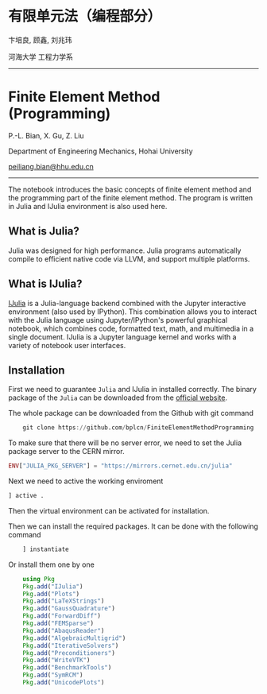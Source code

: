 # 有限单元法（编程部分）
卞培良, 顾鑫, 刘兆玮

河海大学 工程力学系

---

# Finite Element Method (Programming)
P.-L. Bian, X. Gu, Z. Liu

Department of Engineering Mechanics, Hohai University

<peiliang.bian@hhu.edu.cn>


---

The notebook introduces the basic concepts of finite element method and the programming part of the finite element method.
The program is written in Julia and IJulia environment is also used here.

## What is Julia?
Julia was designed for high performance. Julia programs automatically compile to efficient native code via LLVM, and support multiple platforms.

## What is IJulia?
[IJulia](https://github.com/JuliaLang/IJulia.jl) is a Julia-language backend combined with the Jupyter interactive environment (also used by IPython). This combination allows you to interact with the Julia language using Jupyter/IPython's powerful graphical notebook, which combines code, formatted text, math, and multimedia in a single document. IJulia is a Jupyter language kernel and works with a variety of notebook user interfaces.

## Installation 
First we need to guarantee `Julia` and IJulia in installed correctly. 
The binary package of the `Julia` can be downloaded from the [official website](https://julialang.org/).

The whole package can be downloaded from the Github with git command
```julia
    git clone https://github.com/bplcn/FiniteElementMethodProgramming
```


To make sure that there will be no server error, we need to set the Julia package server to the CERN mirror.
```Julia
ENV["JULIA_PKG_SERVER"] = "https://mirrors.cernet.edu.cn/julia"
```

Next we need to active the working enviroment
```Julia
] active .
```
Then the virtual environment can be activated for installation. 

Then we can install the required packages. It can be done with the following command
```Julia
    ] instantiate
```

Or install them one by one
```Julia
    using Pkg
    Pkg.add("IJulia")
    Pkg.add("Plots")
    Pkg.add("LaTeXStrings")
    Pkg.add("GaussQuadrature")
    Pkg.add("ForwardDiff")
    Pkg.add("FEMSparse")
    Pkg.add("AbaqusReader")
    Pkg.add("AlgebraicMultigrid")
    Pkg.add("IterativeSolvers")
    Pkg.add("Preconditioners")
    Pkg.add("WriteVTK")
    Pkg.add("BenchmarkTools")
    Pkg.add("SymRCM")
    Pkg.add("UnicodePlots")
```